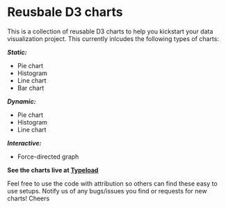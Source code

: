# Reusbale D3 charts

This is a collection of reusable D3 charts to help you kickstart your data visualization project. This currently 
inlcudes the following types of charts:

**_Static:_**
* Pie chart
* Histogram
* Line chart
* Bar chart

**_Dynamic:_**
* Pie chart
* Histogram
* Line chart

**_Interactive:_**
* Force-directed graph

**See the charts live at [Typeload](https://typeload.com)**

Feel free to use the code with attribution so others can find these easy to use setups. Notify us of any bugs/issues 
you find or requests for new charts! Cheers
